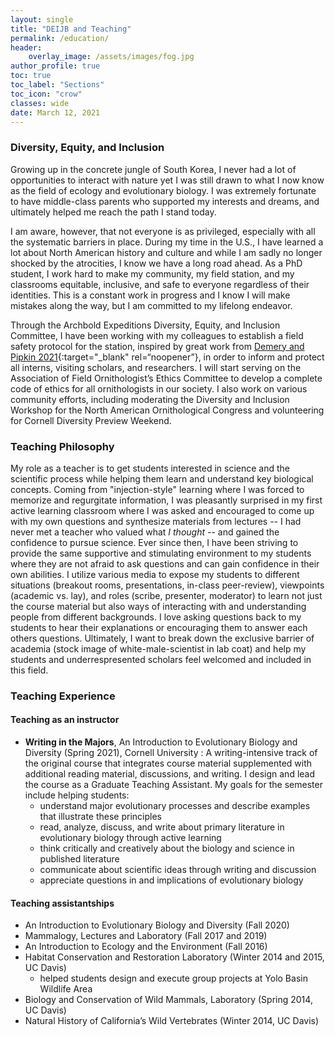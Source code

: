 ```yaml
---
layout: single
title: "DEIJB and Teaching"
permalink: /education/
header:
    overlay_image: /assets/images/fog.jpg
author_profile: true
toc: true
toc_label: "Sections"
toc_icon: "crow"
classes: wide
date: March 12, 2021
---
```



### Diversity, Equity, and Inclusion

Growing up in the concrete jungle of South Korea, I never had a lot of opportunities to interact with nature yet I was still drawn to what I now know as the field of ecology and evolutionary biology. I was extremely fortunate to have middle-class parents who supported my interests and dreams, and ultimately helped me reach the path I stand today.

I am aware, however, that not everyone is as privileged, especially with all the systematic barriers in place. During my time in the U.S., I have learned a lot about North American history and culture and while I am sadly no longer shocked by the atrocities, I know we have a long road ahead. As a PhD student, I work hard to make my community, my field station, and my classrooms equitable, inclusive, and safe to everyone regardless of their identities. This is a constant work in progress and I know I will make mistakes along the way, but I am committed to my lifelong endeavor. 

Through the Archbold Expeditions Diversity, Equity, and Inclusion Committee, I have been working with my colleagues to establish a field safety protocol for the station, inspired by great work from [Demery and Pipkin 2021](https://www.nature.com/articles/s41559-020-01328-5?proof=t){:target="\_blank" rel=“noopener”}, in order to inform and protect all interns, visiting scholars, and researchers. I will start serving on the Association of Field Ornithologist’s Ethics Committee to develop a complete code of ethics
for all ornithologists in our society. I also work on various community efforts, including moderating the Diversity and Inclusion Workshop for the North American Ornithological Congress and volunteering for Cornell Diversity Preview Weekend.


### Teaching Philosophy
My role as a teacher is to get students interested in science and the scientific process while helping them learn and understand key biological concepts. Coming from "injection-style" learning where I was forced to memorize and regurgitate information, I was pleasantly surprised in my first active learning classroom where I was asked and encouraged to come up with my own questions and synthesize materials from lectures -- I had never met a teacher who valued what *I thought* -- and gained the confidence to pursue science. Ever since then, I have been striving to provide the same supportive and stimulating environment to my students where they are not afraid to ask questions and can gain confidence in their own abilities. I utilize various media to expose my students to different situations (breakout rooms, presentations, in-class peer-review), viewpoints (academic vs. lay), and roles (scribe, presenter, moderator) to learn not just the course material but also ways of interacting with and understanding people from different backgrounds. I love asking questions back to my students to hear their explanations or encouraging them to answer each others questions. Ultimately, I want to break down the exclusive barrier of academia (stock image of white-male-scientist in lab coat) and help my students and underrespresented scholars feel welcomed and included in this field.


### Teaching Experience
#### Teaching as an instructor
  - **Writing in the Majors**, An Introduction to Evolutionary Biology and Diversity (Spring 2021), Cornell University 
      : A writing-intensive track of the original course that integrates course material supplemented with additional reading material, discussions, and writing. I design and lead the course as a Graduate Teaching Assistant. My goals for the semester include helping students:
      - understand major evolutionary processes and describe examples that illustrate these principles
      - read, analyze, discuss, and write about primary literature in evolutionary biology through active learning
      - think critically and creatively about the biology and science in published literature
      - communicate about scientific ideas through writing and discussion
      - appreciate questions in and implications of evolutionary biology

#### Teaching assistantships
  - An Introduction to Evolutionary Biology and Diversity (Fall 2020)
  - Mammalogy, Lectures and Laboratory (Fall 2017 and 2019)
  - An Introduction to Ecology and the Environment (Fall 2016)
  - Habitat Conservation and Restoration Laboratory (Winter 2014 and 2015, UC Davis)
      - helped students design and execute group projects at Yolo Basin Wildlife Area
  - Biology and Conservation of Wild Mammals, Laboratory (Spring 2014, UC Davis)
  - Natural History of California’s Wild Vertebrates (Winter 2014, UC Davis)
